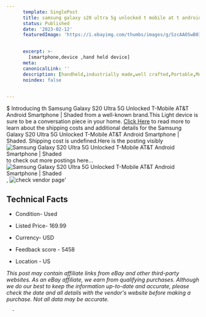 ```yaml
---
      template: SinglePost
      title: samsung galaxy s20 ultra 5g unlocked t mobile at t android smartphone shaded
      status: Published
      date: '2023-02-12'
      featuredImage: 'https://i.ebayimg.com/thumbs/images/g/SzcAAOSwB01hQjvW/s-l225.jpg'
       

      excerpt: >-
        [smartphone,device ,hand held device]
      meta:
      canonicalLink: ''
      description: [handheld,industrially made,well crafted,Portable,Mobile,Compact,Convenient,Lightweight,Maneuverable,Man-portable,Miniature,Carriable,Hand-held,Light,Holdable,Transportable,Mobile device,Pocket-sized,On-the-go,Wireless,Cordless,Compact size,Convenient size, smartphone,device ,hand held device]
      noindex: false
      

---
```

$
      Introducing th Samsung Galaxy S20 Ultra 5G Unlocked T-Mobile AT&T Android Smartphone | Shaded from a well-known brand.This Light device  is sure to be a conversation piece in your home. [Click Here](https://www.ebay.com/itm/134397191058?hash=item1f4ab26392%3Ag%3ASzcAAOSwB01hQjvW&mkevt=1&mkcid=1&mkrid=711-53200-19255-0&campid=%253CePNCampaignId%253E&customid=%253CreferenceId%253E&toolid=10049) to read more to learn about the shipping costs and additional details for the Samsung Galaxy S20 Ultra 5G Unlocked T-Mobile AT&T Android Smartphone | Shaded. Shipping cost is undefined.Here is the posting visibly ![Samsung Galaxy S20 Ultra 5G Unlocked T-Mobile AT&T Android Smartphone | Shaded](https://i.ebayimg.com/thumbs/images/g/SzcAAOSwB01hQjvW/s-l225.jpg) to check out more postings here... ![Samsung Galaxy S20 Ultra 5G Unlocked T-Mobile AT&T Android Smartphone | Shaded](https://i.ebayimg.com/images/g/SzcAAOSwB01hQjvW/s-l1600.jpg), ![check vendor page](https://origin-galleryplus.ebayimg.com/ws/web/134397191058_2_0_1/225x225.jpg,https://origin-galleryplus.ebayimg.com/ws/web/134397191058_3_0_1/225x225.jpg)'

      

 ## Technical Facts 



     
      

 - Condition- Used 


      

 - Listed Price- 169.99 


      

 - Currency- USD 


      

 - Feedback score - 5458 


      

 - Location - US 


      
      

 *_This post may contain affiliate links from eBay and other third-party websites. As an eBay affiliate, we earn from qualifying purchases. Although we do our best to keep the information up-to-date and accurate, please check the date and all details with the vendor's website before making a purchase. Not all data may be accurate._*




      -
